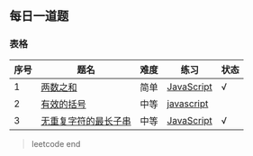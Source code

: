 ## 每日一道题 

### 表格
 序号 | 题名 | 难度 | 练习 |状态  
---|---|---|---|---
 1 | [两数之和](https://leetcode.com/problems/two-sum/) | 简单 | [JavaScript](https://github.com/StrangeClow/leetcode_JS/blob/master/leetcode/twoSum.js) | √
 2 | [有效的括号](https://leetcode.com/problems/valid-parentheses/) | 中等 | [javascript](https://github.com/StrangeClow/leetcode_JS/blob/master/leetcode/isValidBrackets.js) |  
 3 | [无重复字符的最长子串](https://leetcode-cn.com/problems/longest-substring-without-repeating-characters) | 中等 | [JavaScript](https://github.com/liusaint/leetcode/blob/master/Algorithms/003无重复字符的最长子串longest-substring-without-repeating-characters/longest-substring-without-repeating-characters.js) | √
 
 
> leetcode end



